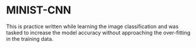 # MINIST-CNN
This is practice written while learning the image classification and was tasked to increase the model accuracy without approaching the over-fitting in the training data. 
